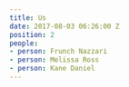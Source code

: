 ```yaml
---
title: Us
date: 2017-08-03 06:26:00 Z
position: 2
people:
- person: Frunch Nazzari
- person: Melissa Ross
- person: Kane Daniel
---
```


